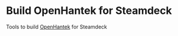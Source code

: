 # Build OpenHantek for Steamdeck

Tools to build [OpenHantek](https://github.com/openhantek/openhantek) for Steamdeck
